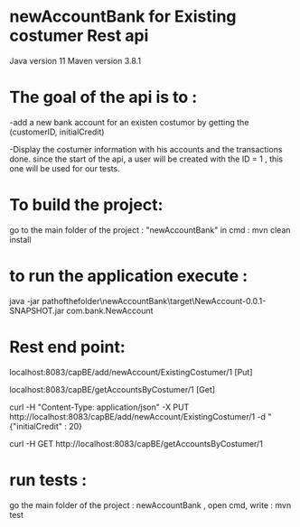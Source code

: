 # newAccountBank for Existing costumer Rest api 
Java version 11
Maven version 3.8.1

# The goal of the api is to : 
-add a new bank account for an existen costumor by getting the (customerID, initialCredit)
 
-Display the costumer information with his accounts and the transactions done.
since the start of the api, a user will be created with the ID = 1 , this one will be used for our tests.

# To build the project:
go to the main folder of the project : "newAccountBank"
in cmd : mvn clean install

# to run the application execute : 
java -jar pathofthefolder\newAccountBank\target\NewAccount-0.0.1-SNAPSHOT.jar com.bank.NewAccount

# Rest end point:
localhost:8083/capBE/add/newAccount/ExistingCostumer/1 [Put]

localhost:8083/capBE/getAccountsByCostumer/1 [Get]

curl -H "Content-Type: application/json" -X PUT http://localhost:8083/capBE/add/newAccount/ExistingCostumer/1 -d "{\"initialCredit\" : 20}

curl -H  GET http://localhost:8083/capBE/getAccountsByCostumer/1

# run tests : 

go the main folder of the project : newAccountBank , open cmd, write :
mvn test

 
